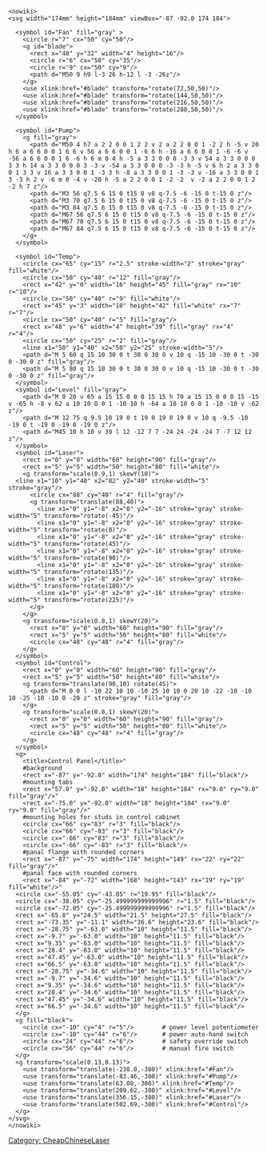     <nowiki>
    <svg width="174mm" height="184mm" viewBox="-87 -92.0 174 184">

      <symbol id="Fan" fill="gray" >
        <circle r="7" cx="50" cy="50"/>
        <g id="blade">
          <rect x="48" y="32" width="4" height="16"/>
          <circle r="6" cx="50" cy="35"/>
          <circle r="9" cx="50" cy="9"/>
          <path d="M50 9 h9 l-3 26 h-12 l -3 -26z"/>
        </g>
        <use xlink:href="#blade" transform="rotate(72,50,50)"/>
        <use xlink:href="#blade" transform="rotate(144,50,50)"/>
        <use xlink:href="#blade" transform="rotate(216,50,50)"/>
        <use xlink:href="#blade" transform="rotate(288,50,50)"/>
      </symbol>

      <symbol id="Pump">
        <g fill="gray">
          <path d="M50 4 h7 a 2 2 0 0 1 2 2 v 2 a 2 2 0 0 1 -2 2 h -5 v 20 h 6 a 6 6 0 0 1 6 6 v 56 a 6 6 0 0 1 -6 6 h -16 a 6 6 0 0 1 -6 -6 v -56 a 6 6 0 0 1 6 -6 h 6 m 0 4 h -5 a 3 3 0 0 0 -3 3 v 54 a 3 3 0 0 0 3 3 h 14 a 3 3 0 0 0 3 -3 v -54 a 3 3 0 0 0 -3 -3 h -5 v 6 h 2 a 3 3 0 0 1 3 3 v 16 a 3 3 0 0 1 -3 3 h -8 a 3 3 0 0 1 -3 -3 v -16 a 3 3 0 0 1 3 -3 h 2 v -6 m 0 -4 v -20 h -5 a 2 2 0 0 1 -2 -2  v -2 a 2 2 0 0 1 2 -2 h 7 z"/>
          <path d="M3 56 q7.5 6 15 0 t15 0 v8 q-7.5 -6 -15 0 t-15 0 z"/>
          <path d="M3 70 q7.5 6 15 0 t15 0 v8 q-7.5 -6 -15 0 t-15 0 z"/>
          <path d="M3 84 q7.5 6 15 0 t15 0 v8 q-7.5 -6 -15 0 t-15 0 z"/>
          <path d="M67 56 q7.5 6 15 0 t15 0 v8 q-7.5 -6 -15 0 t-15 0 z"/>
          <path d="M67 70 q7.5 6 15 0 t15 0 v8 q-7.5 -6 -15 0 t-15 0 z"/>
          <path d="M67 84 q7.5 6 15 0 t15 0 v8 q-7.5 -6 -15 0 t-15 0 z"/>
        </g>
      </symbol>

      <symbol id="Temp">
        <circle cx="65" cy="15" r="2.5" stroke-width="2" stroke="gray" fill="white"/>
        <circle cx="50" cy="40" r="12" fill="gray"/>
        <rect x="42" y="0" width="16" height="45" fill="gray" rx="10" r="10"/>
        <circle cx="50" cy="40" r="9" fill="white"/>
        <rect x="45" y="3" width="10" height="42" fill="white" rx="7" r="7"/>
        <circle cx="50" cy="40" r="5" fill="gray"/>
        <rect x="48" y="6" width="4" height="39" fill="gray" rx="4" r="4"/>
        <circle cx="50" cy="25" r="2" fill="gray"/>
        <line x1="50" y1="40" x2="50" y2="25" stroke-width="5"/>
        <path d="M 5 60 q 15 10 30 0 t 30 0 30 0 v 10 q -15 10 -30 0 t -30 0 -30 0 z" fill="gray"/>
        <path d="M 5 80 q 15 10 30 0 t 30 0 30 0 v 10 q -15 10 -30 0 t -30 0 -30 0 z" fill="gray"/>
      </symbol>
      <symbol id="Level" fill="gray">
        <path d="M 0 20 v 65 a 15 15 0 0 0 15 15 h 70 a 15 15 0 0 0 15 -15 v -65 h -8 v 62 a 10 10 0 0 1 -10 10 h -64 a 10 10 0 0 1 -10 -10 v -62 z"/>
        <path d="M 12 75 q 9.5 10 19 0 t 19 0 19 0 19 0 v 10 q -9.5 -10 -19 0 t -19 0 -19 0 -19 0 z"/>
        <path d="M45 10 h 10 v 39 l 12 -12 7 7 -24 24 -24 -24 7 -7 12 12 z"/>
      </symbol>
      <symbol id="Laser">
        <rect x="0" y="0" width="60" height="90" fill="gray"/>
        <rect x="5" y="5" width="50" height="80" fill="white"/>
        <g transform="scale(0.9,1) skewY(10)">
      <line x1="10" y1="40" x2="82" y2="40" stroke-width="5" stroke="gray"/>
          <circle cx="88" cy="40" r="4" fill="gray"/>
          <g transform="translate(88,40)">
            <line x1="0" y1="-8" x2="0" y2="-16" stroke="gray" stroke-width="5" transform="rotate(-45)"/>
            <line x1="0" y1="-8" x2="0" y2="-16" stroke="gray" stroke-width="5" transform="rotate(0)"/>
            <line x1="0" y1="-8" x2="0" y2="-16" stroke="gray" stroke-width="5" transform="rotate(45)"/>
            <line x1="0" y1="-8" x2="0" y2="-16" stroke="gray" stroke-width="5" transform="rotate(90)"/>
            <line x1="0" y1="-8" x2="0" y2="-16" stroke="gray" stroke-width="5" transform="rotate(135)"/>
            <line x1="0" y1="-8" x2="0" y2="-16" stroke="gray" stroke-width="5" transform="rotate(180)"/>
            <line x1="0" y1="-8" x2="0" y2="-16" stroke="gray" stroke-width="5" transform="rotate(225)"/>
          </g>
        </g>
        <g transform="scale(0.8,1) skewY(20)">
          <rect x="0" y="0" width="60" height="90" fill="gray"/>
          <rect x="5" y="5" width="50" height="80" fill="white"/>
          <circle cx="48" cy="48" r="4" fill="gray"/>
        </g>
      </symbol>
      <symbol id="Control">
        <rect x="0" y="0" width="60" height="90" fill="gray"/>
        <rect x="5" y="5" width="50" height="80" fill="white"/>
        <g transform="translate(90,10) rotate(45)">
          <path d="M 0 0 l -10 22 10 10 -10 25 10 10 0 20 10 -22 -10 -10 10 -25 -10 -10 0 -20 z" stroke="gray" fill="gray"/>
        </g>
        <g transform="scale(0.8,1) skewY(20)">
          <rect x="0" y="0" width="60" height="90" fill="gray"/>
          <rect x="5" y="5" width="50" height="80" fill="white"/>
          <circle cx="48" cy="48" r="4" fill="gray"/>
        </g>
      </symbol>
      <g>
        <title>Control Panel</title>"
        #background
        <rect x="-87" y="-92.0" width="174" height="184" fill="black"/>
        #mounting tabs
        <rect x="57.0" y="-92.0" width="18" height="184" rx="9.0" ry="9.0" fill="gray"/>"
        <rect x="-75.0" y="-92.0" width="18" height="184" rx="9.0" ry="9.0" fill="gray"/>"
        #mounting holes for studs in control cabinet
        <circle cx="66" cy="83" r="3" fill="black"/>
        <circle cx="66" cy="-83" r="3" fill="black"/>
        <circle cx="-66" cy="83" r="3" fill="black"/>
        <circle cx="-66" cy="-83" r="3" fill="black"/>
        #panal flange with rounded corners
        <rect x="-87" y="-75" width="174" height="149" rx="22" ry="22" fill="gray"/>"
        #panal face with rounded corners
        <rect x="-84" y="-72" width="168" height="143" rx="19" ry="19" fill="white"/>"
      <circle cx="-55.05" cy="-43.05" r="19.95" fill="black"/>
      <circle cx="-38.05" cy="-25.499999999999996" r="1.5" fill="black"/>
      <circle cx="-72.05" cy="-25.499999999999996" r="1.5" fill="black"/>
      <rect x="-65.8" y="24.5" width="21.5" height="27.5" fill="black"/>
      <rect x="-73.35" y="-11.1" width="36.6" height="23.6" fill="black"/>
      <rect x="-28.75" y="-63.0" width="10" height="11.5" fill="black"/>
      <rect x="-9.7" y="-63.0" width="10" height="11.5" fill="black"/>
      <rect x="9.35" y="-63.0" width="10" height="11.5" fill="black"/>
      <rect x="28.4" y="-63.0" width="10" height="11.5" fill="black"/>
      <rect x="47.45" y="-63.0" width="10" height="11.5" fill="black"/>
      <rect x="66.5" y="-63.0" width="10" height="11.5" fill="black"/>
      <rect x="-28.75" y="-34.6" width="10" height="11.5" fill="black"/>
      <rect x="-9.7" y="-34.6" width="10" height="11.5" fill="black"/>
      <rect x="9.35" y="-34.6" width="10" height="11.5" fill="black"/>
      <rect x="28.4" y="-34.6" width="10" height="11.5" fill="black"/>
      <rect x="47.45" y="-34.6" width="10" height="11.5" fill="black"/>
      <rect x="66.5" y="-34.6" width="10" height="11.5" fill="black"/>
      </g>
      <g fill="black">
        <circle cx="-10" cy="4" r="5"/>        # power level potentiometer
        <circle cx="-10" cy="44" r="6"/>       # power auto-hand switch
        <circle cx="24" cy="44" r="6"/>        # safety override switch
        <circle cx="56" cy="44" r="6"/>        # manual fire switch
      </g>
      <g transform="scale(0.13,0.13)">
        <use transform="translate(-230.0,-380)" xlink:href="#Fan"/>
        <use transform="translate(-83.46,-380)" xlink:href="#Pump"/>
        <use transform="translate(63.08,-380)" xlink:href="#Temp"/>
        <use transform="translate(209.62,-380)" xlink:href="#Level"/>
        <use transform="translate(356.15,-380)" xlink:href="#Laser"/>
        <use transform="translate(502.69,-380)" xlink:href="#Control"/>
      </g>
    </svg>
    </nowiki>

[Category: CheapChineseLaser](Category:_CheapChineseLaser)
